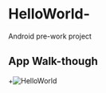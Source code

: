 # HelloWorld-
Android pre-work project
## App Walk-though

+![HelloWorld](https://recordit.co/j9s1Muiyby.gif)
